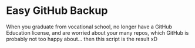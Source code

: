# Easy GitHub Backup

When you graduate from vocational school, no longer have a GitHub Education license, and are worried about your many repos, which GitHub is probably not too happy about... then this script is the result xD
